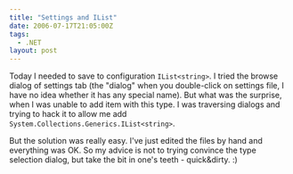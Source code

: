 ```yaml
---
title: "Settings and IList"
date: 2006-07-17T21:05:00Z
tags:
  - .NET
layout: post
---
```

Today I needed to save to configuration `IList<string>`. I tried the browse dialog of settings tab (the "dialog" when you double-click on settings file, I have no idea whether it has any special name). But what was the surprise, when I was unable to add item with this type. I was traversing dialogs and trying to hack it to allow me add `System.Collections.Generics.IList<string>`.

But the solution was really easy. I've just edited the files by hand and everything was OK. So my advice is not to trying convince the type selection dialog, but take the bit in one's teeth - quick&dirty. :)